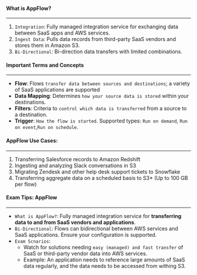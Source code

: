 #### What is AppFlow?

 ___

1. `Integration`: Fully managed integration service for exchanging data between SaaS apps and AWS services.
2. `Ingest Data`: Pulls data records from third-party SaaS vendors and stores them in Amazon S3.
3. `Bi-Directional`: Bi-direction data transfers with limited combinations.

#### Important Terms and Concepts

___

* **Flow**: Flows `transfer data between sources and destinations`; a variety of SaaS applications are supported
* **Data Mapping**: Determines `how your source data is stored` within your destinations.
* **Filters**: Criteria to `control which data is transferred` from a source to a destination.
* **Trigger**: `How the flow is started`. Supported types: `Run on demand`, `Run on event`,`Run on schedule`.

#### AppFlow Use Cases:

___

1. Transferring Salesforce records to Amazon Redshift
2. Ingesting and analyzing Slack conversations in S3
3. Migrating Zendesk and other help desk support tickets to Snowflake
4. Transferring aggregate data on a scheduled basis to S3* (Up to 100 GB per flow)

#### Exam Tips: AppFlow

___

* `What is AppFlow?`: Fully managed integration service for **transferring data to and from SaaS vendors and
  applications**.
* `Bi-Directional`: Flows can bidirectional between AWS services and SaaS applications. Ensure your configuration is
  supported.
* `Exam Scnarios`:
    * Watch for solutions needing `easy (managed) and fast transfer` of SaaS or third-party vendor data into AWS
      services.
    * Example: An application needs to reference large amounts of SaaS data regularly, and the data needs to be accessed
      from withing S3.